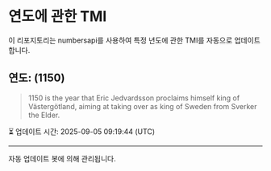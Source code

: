 
# 연도에 관한 TMI

이 리포지토리는 numbersapi를 사용하여 특정 년도에 관한 TMI를 자동으로 업데이트합니다.

## 연도: (1150)
> 1150 is the year that Eric Jedvardsson proclaims himself king of Västergötland, aiming at taking over as king of Sweden from Sverker the Elder.

⏳ 업데이트 시간: 2025-09-05 09:19:44 (UTC)

---
자동 업데이트 봇에 의해 관리됩니다.
